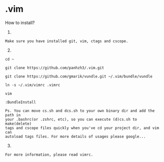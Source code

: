 .vim
====

How to install?


1.

    Make sure you have installed git, vim, ctags and cscope.
  
2.

    cd ~
  
    git clone https://github.com/panhzh3/.vim.git
  
    git clone https://github.com/gmarik/vundle.git ~/.vim/bundle/vundle
  
    ln -s ~/.vim/vimrc .vimrc
  
    vim
  
    :BundleInstall

    Ps. You can move cs.sh and dcs.sh to your own binary dir and add the path in
    your .bashrc(or .zshrc, etc), so you can execute (d)cs.sh to make(delete)
    tags and cscope files quickly when you've cd your project dir, and vim can
    autoload tags files. For more details of usages please google...
3.

    For more information, please read vimrc.

